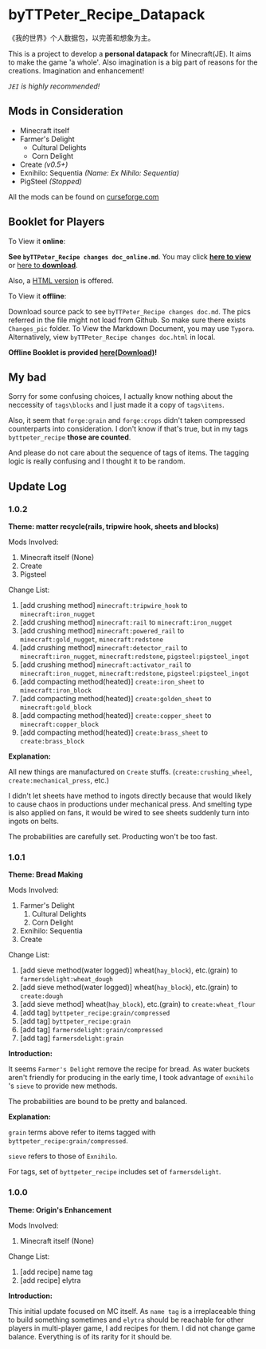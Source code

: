 # byTTPeter_Recipe_Datapack
 《我的世界》个人数据包，以完善和想象为主。

This is a project to develop a **personal datapack** for Minecraft(JE). It aims to make the game 'a whole'. Also imagination is a big part of reasons for the creations. Imagination and enhancement!

*`JEI` is highly recommended!*

## Mods in Consideration

- Minecraft itself
- Farmer's Delight
  - Cultural Delights
  - Corn Delight
- Create *(v0.5+)*
- Exnihilo: Sequentia *(Name: Ex Nihilo: Sequentia)*
- PigSteel *(Stopped)*

All the mods can be found on [curseforge.com](https://www.curseforge.com/minecraft/mc-mods)

## Booklet for Players

To View it **online**:

**See `byTTPeter_Recipe changes doc_online.md`**. You may click **[here to view](https://github.com/TTStudio-of-TTPeter/byTTPeter_Recipe_Datapack/blob/main/byTTPeter_Recipe%20changes%20doc_online.md)** or [here to **download**](https://ttstudio-of-ttpeter.github.io/byttpeter_recipe_datapack/byTTPeter_Recipe%20Changes%20doc_online.md).

Also, a [HTML version](https://ttstudio-of-ttpeter.github.io/byttpeter_recipe_datapack/byTTPeter_Recipe%20changes%20doc_online.html) is offered.

To View it **offline**:

Download source pack to see `byTTPeter_Recipe changes doc.md`. The pics referred in the file might not load from Github. So make sure there exists `Changes_pic` folder. To View the Markdown Document, you may use `Typora`. Alternatively, view `byTTPeter_Recipe changes doc.html` in local.

**Offline Booklet is provided [here(Download)](https://github.com/TTStudio-of-TTPeter/byTTPeter_Recipe_Datapack/raw/main/zips_to_upload/byTTPeter_Recipe_Datapack_doczip.zip)!**

## My bad

Sorry for some confusing choices, I actually know nothing about the neccessity of `tags\blocks` and I just made it a copy of `tags\items`.

Also, it seem that `forge:grain` and `forge:crops` didn't taken compressed counterparts into consideration. I don't know if that's true, but in my tags `byttpeter_recipe` **those are counted**.

And please do not care about the sequence of tags of items. The tagging logic is really confusing and I thought it to be random.

## Update Log

### 1.0.2

**Theme: matter recycle(rails, tripwire hook, sheets and blocks)**

Mods Involved:

1. Minecraft itself (None)
2. Create
3. Pigsteel

Change List:

1. [add crushing method] `minecraft:tripwire_hook` to `minecraft:iron_nugget`
2. [add crushing method] `minecraft:rail` to `minecraft:iron_nugget`
3. [add crushing method] `minecraft:powered_rail` to `minecraft:gold_nugget`, `minecraft:redstone`
4. [add crushing method] `minecraft:detector_rail` to `minecraft:iron_nugget`, `minecraft:redstone`, `pigsteel:pigsteel_ingot`
5. [add crushing method] `minecraft:activator_rail` to `minecraft:iron_nugget`, `minecraft:redstone`, `pigsteel:pigsteel_ingot`
6. [add compacting method(heated)] `create:iron_sheet` to `minecraft:iron_block`
7. [add compacting method(heated)] `create:golden_sheet` to `minecraft:gold_block`
8. [add compacting method(heated)] `create:copper_sheet` to `minecraft:copper_block`
9. [add compacting method(heated)] `create:brass_sheet` to `create:brass_block`

**Explanation:**

All new things are manufactured on `Create` stuffs. (`create:crushing_wheel`, `create:mechanical_press`, etc.)

I didn't let sheets have method to ingots directly because that would likely to cause chaos in productions under mechanical press. And smelting type is also applied on fans, it would be wired to see sheets suddenly turn into ingots on belts.

The probabilities are carefully set. Producting won't be too fast.

### 1.0.1

**Theme: Bread Making**

Mods Involved:

1. Farmer's Delight
   1. Cultural Delights
   2. Corn Delight
2. Exnihilo: Sequentia
3. Create

Change List:

1. [add sieve method(water logged)] wheat(`hay_block`), etc.(grain) to `farmersdelight:wheat_dough`
2. [add sieve method(water logged)] wheat(`hay_block`), etc.(grain) to `create:dough`
3. [add sieve method] wheat(`hay_block`), etc.(grain) to `create:wheat_flour`
4. [add tag] `byttpeter_recipe:grain/compressed`
5. [add tag] `byttpeter_recipe:grain`
6. [add tag] `farmersdelight:grain/compressed`
7. [add tag] `farmersdelight:grain`

**Introduction:**

It seems `Farmer's Delight` remove the recipe for bread. As water buckets aren't friendly for producing in the early time, I took advantage of `exnihilo` 's `sieve` to provide new methods.

The probabilities are bound to be pretty and balanced.

**Explanation:**

`grain` terms above refer to items tagged with `byttpeter_recipe:grain/compressed`.

`sieve` refers to those of `Exnihilo`.

For tags, set of `byttpeter_recipe` includes set of `farmersdelight`.

### 1.0.0

**Theme: Origin's Enhancement**

Mods Involved:

1. Minecraft itself (None)

Change List:

1. [add recipe] name tag
2. [add recipe] elytra

**Introduction:**

This initial update focused on MC itself. As `name tag` is a irreplaceable thing to build something sometimes and `elytra` should be reachable for other players in multi-player game, I add recipes for them. I did not change game balance. Everything is of its rarity for it should be.



